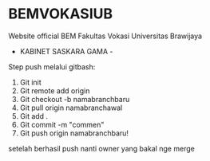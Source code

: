 # BEMVOKASIUB
Website official BEM Fakultas Vokasi Universitas Brawijaya 
- KABINET SASKARA GAMA -

Step push melalui gitbash:
1. Git init
2. Git remote add origin
3. Git checkout -b namabranchbaru
4. Git pull origin namabranchawal
5. Git add  .
6. Git commit -m "commen"
7. Git push origin namabranchbaru!

setelah berhasil push nanti owner yang bakal nge merge
